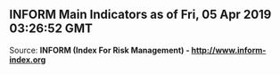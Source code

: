 ## INFORM Main Indicators as of Fri, 05 Apr 2019 03:26:52 GMT

Source: **INFORM (Index For Risk Management) - http://www.inform-index.org**